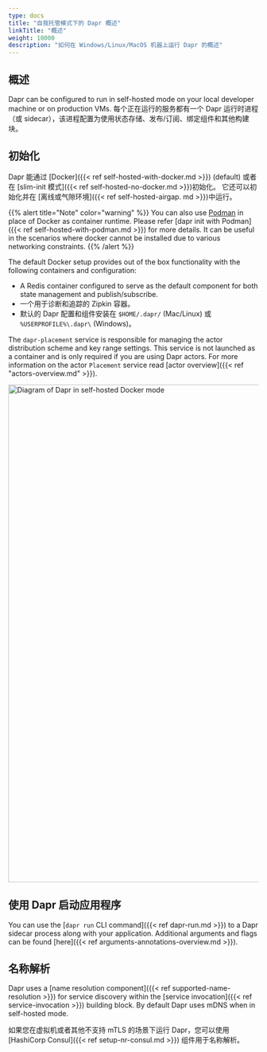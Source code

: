 ```yaml
---
type: docs
title: "自我托管模式下的 Dapr 概述"
linkTitle: "概述"
weight: 10000
description: "如何在 Windows/Linux/MacOS 机器上运行 Dapr 的概述"
---
```


## 概述

Dapr can be configured to run in self-hosted mode on your local developer machine or on production VMs. 每个正在运行的服务都有一个 Dapr 运行时进程（或 sidecar），该进程配置为使用状态存储、发布/订阅、绑定组件和其他构建块。

## 初始化

Dapr 能通过 [Docker]({{< ref self-hosted-with-docker.md >}}) (default) 或者在 [slim-init 模式]({{< ref self-hosted-no-docker.md >}})初始化。 它还可以初始化并在 [离线或气隙环境]({{< ref self-hosted-airgap. md >}})中运行。

{{% alert title="Note" color="warning" %}}
You can also use [Podman](https://podman.io/) in place of Docker as container runtime. Please refer [dapr init with Podman]({{< ref self-hosted-with-podman.md >}}) for more details. It can be useful in the scenarios where docker cannot be installed due to various networking constraints.
{{% /alert %}}

The default Docker setup provides out of the box functionality with the following containers and configuration:
- A Redis container configured to serve as the default component for both state management and publish/subscribe.
- 一个用于诊断和追踪的 Zipkin 容器。
- 默认的 Dapr 配置和组件安装在 `$HOME/.dapr/` (Mac/Linux) 或 `%USERPROFILE%\.dapr\` (Windows)。

The `dapr-placement` service is responsible for managing the actor distribution scheme and key range settings. This service is not launched as a container and is only required if you are using Dapr actors. For more information on the actor `Placement` service read [actor overview]({{< ref "actors-overview.md" >}}).

<img src="/images/overview-standalone-docker.png" width=1000 alt="Diagram of Dapr in self-hosted Docker mode" />

## 使用 Dapr 启动应用程序

You can use the [`dapr run` CLI command]({{< ref dapr-run.md >}}) to a Dapr sidecar process along with your application. Additional arguments and flags can be found [here]({{< ref arguments-annotations-overview.md >}}).

## 名称解析

Dapr uses a [name resolution component]({{< ref supported-name-resolution >}}) for service discovery within the [service invocation]({{< ref service-invocation >}}) building block. By default Dapr uses mDNS when in self-hosted mode.

如果您在虚拟机或者其他不支持 mTLS 的场景下运行 Dapr，您可以使用 [HashiCorp Consul]({{< ref setup-nr-consul.md >}}) 组件用于名称解析。

